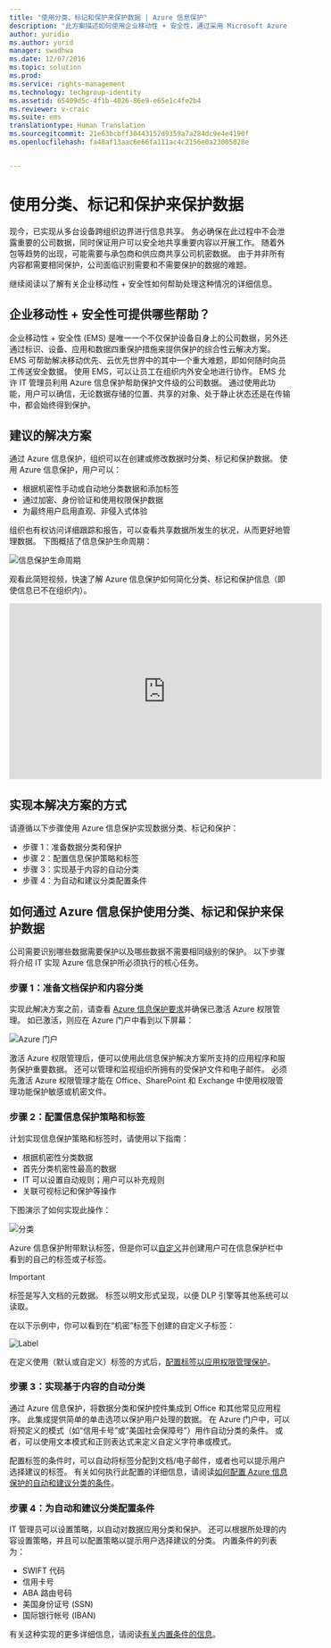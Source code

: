 ```yaml
---
title: "使用分类、标记和保护来保护数据 | Azure 信息保护"
description: "此方案描述如何使用企业移动性 + 安全性，通过采用 Microsoft Azure 信息保护功能分类、标记和保护数据。"
author: yuridio
ms.author: yurid
manager: swadhwa
ms.date: 12/07/2016
ms.topic: solution
ms.prod: 
ms.service: rights-management
ms.technology: techgroup-identity
ms.assetid: 65409d5c-4f1b-4026-86e9-e65e1c4fe2b4
ms.reviewer: v-craic
ms.suite: ems
translationtype: Human Translation
ms.sourcegitcommit: 21e63bcbff30443152d9359a7a284dc9e4e4190f
ms.openlocfilehash: fa48af13aac6e66fa111ac4c2156e0a23005028e


---
```


# <a name="secure-data-using-classification-labeling-and-protection"></a>使用分类、标记和保护来保护数据 

现今，已实现从多台设备跨组织边界进行信息共享。  务必确保在此过程中不会泄露重要的公司数据，同时保证用户可以安全地共享重要内容以开展工作。 随着外包等趋势的出现，可能需要与承包商和供应商共享公司机密数据。 由于并非所有内容都需要相同保护，公司面临识别需要和不需要保护的数据的难题。

继续阅读以了解有关企业移动性 + 安全性如何帮助处理这种情况的详细信息。

## <a name="how-can-enterprise-mobility-security-help-you"></a>企业移动性 + 安全性可提供哪些帮助？
 
企业移动性 + 安全性 (EMS) 是唯一一个不仅保护设备自身上的公司数据，另外还通过标识、设备、应用和数据四重保护措施来提供保护的综合性云解决方案。 EMS 可帮助解决移动优先、云优先世界中的其中一个重大难题，即如何随时向员工传送安全数据。 使用 EMS，可以让员工在组织内外安全地进行协作。 EMS 允许 IT 管理员利用 Azure 信息保护帮助保护文件级的公司数据。 通过使用此功能，用户可以确信，无论数据存储的位置、共享的对象、处于静止状态还是在传输中，都会始终得到保护。 

## <a name="recommended-solution"></a>建议的解决方案

通过 Azure 信息保护，组织可以在创建或修改数据时分类、标记和保护数据。 使用 Azure 信息保护，用户可以：

- 根据机密性手动或自动地分类数据和添加标签
- 通过加密、身份验证和使用权限保护数据
- 为最终用户启用直观、非侵入式体验

组织也有权访问详细跟踪和报告，可以查看共享数据所发生的状况，从而更好地管理数据。 下图概括了信息保护生命周期：

![信息保护生命周期](./media/infoprotect-secure-classify-scenario/infoprotect-secure-classify-scenario-fig1.png)

观看此简短视频，快速了解 Azure 信息保护如何简化分类、标记和保护信息（即使信息已不在组织内）。

<iframe src="https://channel9.msdn.com/Shows/Mechanics/An-Introduction-to-Microsoft-Azure-Information-Protection/player" width="560" height="315" allowFullScreen frameBorder="0"></iframe>

## <a name="how-to-implement-this-solution"></a>实现本解决方案的方式

请遵循以下步骤使用 Azure 信息保护实现数据分类、标记和保护：

- 步骤 1：准备数据分类和保护
- 步骤 2：配置信息保护策略和标签
- 步骤 3：实现基于内容的自动分类
- 步骤 4：为自动和建议分类配置条件

## <a name="how-to-secure-data-using-classification-labeling-and-protection-with-azure-information-protection"></a>如何通过 Azure 信息保护使用分类、标记和保护来保护数据

公司需要识别哪些数据需要保护以及哪些数据不需要相同级别的保护。 以下步骤将介绍 IT 实现 Azure 信息保护所必须执行的核心任务。

### <a name="step-1-preparing-for-document-protection-and-content-classification"></a>步骤 1：准备文档保护和内容分类

实现此解决方案之前，请查看 [Azure 信息保护要求](/information-protection/get-started/requirements.md)并确保已激活 Azure 权限管理。 如已激活，则应在 Azure 门户中看到以下屏幕：

![Azure 门户](./media/infoprotect-secure-classify-scenario/infoprotect-secure-classify-scenario-fig2.png)

激活 Azure 权限管理后，便可以使用此信息保护解决方案所支持的应用程序和服务保护重要数据。 还可以管理和监视组织所拥有的受保护文件和电子邮件。 必须先激活 Azure 权限管理才能在 Office、SharePoint 和 Exchange 中使用权限管理功能保护敏感或机密文件。

### <a name="step-2-configure-information-protection-policies-and-labels"></a>步骤 2：配置信息保护策略和标签

计划实现信息保护策略和标签时，请使用以下指南：

- 根据机密性分类数据
- 首先分类机密性最高的数据
- IT 可以设置自动规则；用户可以补充规则 
- 关联可视标记和保护等操作

下图演示了如何实现此操作：

![分类](./media/infoprotect-secure-classify-scenario/infoprotect-secure-classify-scenario-fig3.png)

Azure 信息保护附带默认标签，但是你可以[自定义](/information-protection/deploy-use/configure-policy-new-label.md)并创建用户可在信息保护栏中看到的自己的标签或子标签。 

> [!IMPORTANT] 
> 标签是写入文档的元数据。 标签以明文形式呈现，以便 DLP 引擎等其他系统可以读取。

在以下示例中，你可以看到在“机密”标签下创建的自定义子标签：

![Label](./media/infoprotect-secure-classify-scenario/infoprotect-secure-classify-scenario-fig4.png)

在定义使用（默认或自定义）标签的方式后，[配置标签以应用权限管理保护](/information-protection/deploy-use/configure-policy-new-label.md)。 

### <a name="step-3-implement-content-based-automatic-classification"></a>步骤 3：实现基于内容的自动分类

通过 Azure 信息保护，将数据分类和保护控件集成到 Office 和其他常见应用程序。 此集成提供简单的单击选项以保护用户处理的数据。 在 Azure 门户中，可以将预定义的模式（如“信用卡号”或“美国社会保障号”）用作自动分类的条件。 或者，可以使用文本模式和正则表达式来定义自定义字符串或模式。

配置标签的条件时，可以自动将标签分配到文档/电子邮件，或者也可以提示用户选择建议的标签。 有关如何执行此配置的详细信息，请阅读[如何配置 Azure 信息保护的自动和建议分类的条件](/information-protection/deploy-use/configure-policy-classification.md)。


### <a name="step-4-configure-conditions-for-automatic-and-recommended-classification"></a>步骤 4：为自动和建议分类配置条件

IT 管理员可以设置策略，以自动对数据应用分类和保护。 还可以根据所处理的内容设置策略，并且可以配置策略以提示用户选择建议的分类。 内置条件的列表为：

- SWIFT 代码
- 信用卡号
- ABA 路由号码
- 美国身份证号 (SSN)
- 国际银行帐号 (IBAN)

有关这种实现的更多详细信息，请阅读[有关内置条件的信息](/information-protection/deploy-use/configure-policy-classification.md#information-about-the-built-in-conditions)。



<!--HONumber=Dec16_HO2-->


